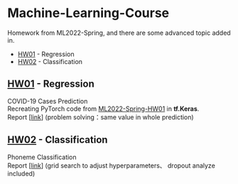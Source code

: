 # Machine-Learning-Course
Homework from  ML2022-Spring, and there are some advanced topic added in.
- [HW01](#HW01) - Regression
- [HW02](#HW02) - Classification

## <div id='HW01'>[HW01](HW01) - Regression</div>
COVID-19 Cases Prediction<br>
Recreating PyTorch code from [ML2022-Spring-HW01](https://github.com/virginiakm1988/ML2022-Spring/blob/main/HW01/HW01.ipynb) in **tf.Keras**.<br>
Report [[link](HW01/Readme.md)] (problem solving：same value in whole prediction)

## <div id='HW02'>[HW02](HW02) - Classification</div>
Phoneme Classification<br>
Report [[link](HW02/Readme.md)] (grid search to adjust hyperparameters、 dropout analyze included)
